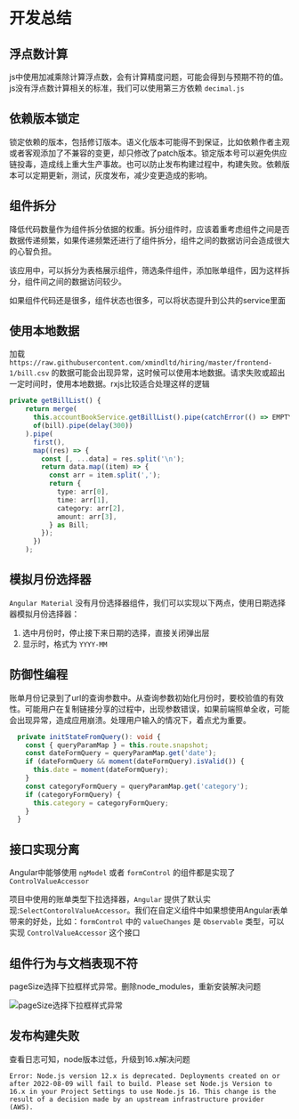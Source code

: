 # 开发总结

## 浮点数计算

js中使用加减乘除计算浮点数，会有计算精度问题，可能会得到与预期不符的值。js没有浮点数计算相关的标准，我们可以使用第三方依赖 `decimal.js`

## 依赖版本锁定

锁定依赖的版本，包括修订版本。语义化版本可能得不到保证，比如依赖作者主观或者客观添加了不兼容的变更，却只修改了patch版本。锁定版本号可以避免供应链投毒，造成线上重大生产事故。也可以防止发布构建过程中，构建失败。依赖版本可以定期更新，测试，灰度发布，减少变更造成的影响。

## 组件拆分

降低代码数量作为组件拆分依据的权重。拆分组件时，应该着重考虑组件之间是否数据传递频繁，如果传递频繁还进行了组件拆分，组件之间的数据访问会造成很大的心智负担。

该应用中，可以拆分为表格展示组件，筛选条件组件，添加账单组件，因为这样拆分，组件间之间的数据访问较少。

如果组件代码还是很多，组件状态也很多，可以将状态提升到公共的service里面

## 使用本地数据
加载 `https://raw.githubusercontent.com/xmindltd/hiring/master/frontend-1/bill.csv` 的数据可能会出现异常，这时候可以使用本地数据。请求失败或超出一定时间时，使用本地数据。rxjs比较适合处理这样的逻辑
```ts
private getBillList() {
    return merge(
      this.accountBookService.getBillList().pipe(catchError(() => EMPTY)), // 获取账单列表的http请求，返回值类型是Observable<string>
      of(bill).pipe(delay(300))
    ).pipe(
      first(),
      map((res) => {
        const [, ...data] = res.split('\n');
        return data.map((item) => {
          const arr = item.split(',');
          return {
            type: arr[0],
            time: arr[1],
            category: arr[2],
            amount: arr[3],
          } as Bill;
        });
      })
    );
```

## 模拟月份选择器

`Angular Material` 没有月份选择器组件，我们可以实现以下两点，使用日期选择器模拟月份选择器：

1. 选中月份时，停止接下来日期的选择，直接关闭弹出层
2. 显示时，格式为 `YYYY-MM`

## 防御性编程
账单月份记录到了url的查询参数中。从查询参数初始化月份时，要校验值的有效性。可能用户在复制链接分享的过程中，出现参数错误，如果前端照单全收，可能会出现异常，造成应用崩溃。处理用户输入的情况下，着点尤为重要。
```ts
  private initStateFromQuery(): void {
    const { queryParamMap } = this.route.snapshot;
    const dateFormQuery = queryParamMap.get('date');
    if (dateFormQuery && moment(dateFormQuery).isValid()) {
      this.date = moment(dateFormQuery);
    }
    const categoryFormQuery = queryParamMap.get('category');
    if (categoryFormQuery) {
      this.category = categoryFormQuery;
    }
  }
```

## 接口实现分离
Angular中能够使用 `ngModel` 或者 `formControl` 的组件都是实现了 `ControlValueAccessor` 

项目中使用的账单类型下拉选择器，`Angular` 提供了默认实现:`SelectContorolValueAccessor`。我们在自定义组件中如果想使用Angular表单带来的好处，比如：`formControl` 中的 `valueChanges` 是 `Observable` 类型，可以实现 `ControlValueAccessor` 这个接口

## 组件行为与文档表现不符
pageSize选择下拉框样式异常。删除node_modules，重新安装解决问题

![pageSize选择下拉框样式异常](https://i.postimg.cc/HWbhXw9f/7-U9-PU-Z8-XG6-S-3-XXMED8.png)


## 发布构建失败
查看日志可知，node版本过低，升级到16.x解决问题

```
Error: Node.js version 12.x is deprecated. Deployments created on or after 2022-08-09 will fail to build. Please set Node.js Version to 16.x in your Project Settings to use Node.js 16. This change is the result of a decision made by an upstream infrastructure provider (AWS).
```
